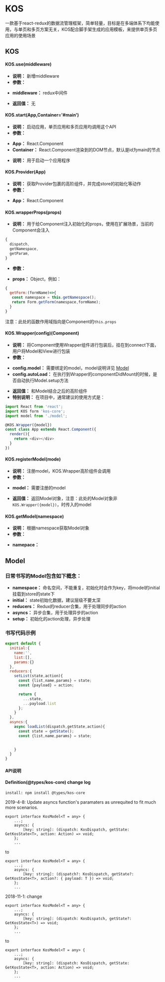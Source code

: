 # KOS

一款基于react-redux的数据流管理框架，简单轻量，目标是在多端体系下均能使用，与单页和多页方案无关，KOS配合脚手架生成的应用模板，来提供单页多页应用的使用场景




## KOS

#### KOS.use(middleware)

* **说明：** 新增middleware
* **参数：** 
 + **middleware：** redux中间件
* **返回值：** 无


#### KOS.start(App,Container='#main')

* **说明：** 启动应用，单页应用和多页应用均调用这个API
* **参数：** 
 + **App：** React.Component
 + **Container：** React.Component渲染到的DOM节点，默认是id为main的节点

* **说明：** 用于启动一个应用程序


#### KOS.Provider(App)

* **说明：** 获取Provider包裹的高阶组件，并完成store的初始化等动作
* **参数：** 
 + **App：** React.Component

#### KOS.wrapperProps(props)


* **说明：** 用于给Component注入初始化的props，使用在扩展场景，当前的Component会注入

```js
{
  dispatch,
  getNamespace,
  getParam,
}
```
* **参数：** 
 + **props：** Object，例如：
 ```js
 {
   getForm:(formName)=>{
    const namespace = this.getNamespace();
    return Form.getForm(namespace,formName);
   }
 }
 ```

 注意：此处的函数作用域指向是Component的`this.props`



#### KOS.Wrapper(config)(Component)

* **说明：** 将Component使用Wrapper组件进行包装后，挂在到connect下面，用户将Model和View进行包装
* **参数：**
 + **config.model：** 需要绑定的model，model说明详见 [Model](#)
 + **config.autoLoad：** 在执行到Wrapper的componentDidMount的时候，是否自动执行Model.setup方法
* **返回值：** 和Model结合之后的高阶组件
* **特别说明：**
在项目中，通常建议的使用方式是：

```js
import React from 'react';
import KOS form 'kos-core';
import model from './model';

@KOS.Wrapper({model})
const class App extends React.Component({
  render(){
    return <div></div>
  }
})
```

#### KOS.registerModel(mode)

* **说明：** 注册model，KOS.Wrapper高阶组件会调用
* **参数：** 
 + **model：** 需要注册的model
* **返回值：** 返回Model对象，注意：此处的Model对象非`KOS.Wrapper({model})`，时传入的model

#### KOS.getModel(namespace)

* **说明：** 根据namespace获取Model对象
* **参数：** 
 + **namepace：**


 ## Model


### 日常书写的Model包含如下概念：

 * **namespace：** 命名空间，不能重复，初始化时会作为key，将model的initial挂载到store的state下
 * **initial：** state初始化数据，建议层级不要太深
 * **reducers：** Redux的reducer合集，用于处理同步的action
 * **asyncs：** 异步合集，用于处理异步的action
 * **setup：** 初始化的action处理，异步处理

### 书写代码示例

```js
export default {
  initial:{
    name:'',
    list:[],
    params:{}
  },
  reducers:{
    setList(state,action){
      const {list,name,params} = state;
      const {payload} = action;

      return {
        ...state,
        ...payload.list
      };
    }
  },
  asyncs:{
    async loadList(dispatch,getState,action){
      const state = getState();
      const {list,name,params} = state;

      
    }
  }
}
```

#### API说明

#### Definition(@types/kos-core) change log
``` install: npm install @types/kos-core ```

2019-4-8: Update asyncs function's paramaters as unrequited to fit much more scenarios.
```
export interface KosModel<T = any> {
    ...;
    asyncs: {
        [key: string]: (dispatch: KosDispatch, getState: GetKosState<T>, action: Action) => void;
    };
    ...
```
to
```
export interface KosModel<T = any> {
    ...;
    asyncs: {
        [key: string]: (dispatch?: KosDispatch, getState?: GetKosState<T>, action?: { payload: T }) => void;
    };
    ...
```


2018-11-1:
change
```
export interface KosModel<T = any> {
    ...;
    asyncs: {
        [key: string]: (dispatch: KosDispatch, getState?: GetKosState<T>) => void;
    };
    ...
```
to
```
export interface KosModel<T = any> {
    ...;
    asyncs: {
        [key: string]: (dispatch: KosDispatch, getState: GetKosState<T>, action: Action) => void;
    };
    ...
```

